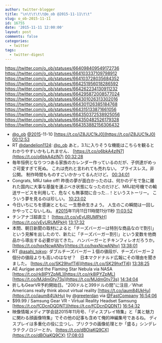 ```yaml
---
author: twitter-blogger
title: "\n\t\t\t\t@o_ob @2015-11-11\t\t"
slug: o_ob-2015-11-11
id: 16755
date: '2015-11-11 12:00:00'
layout: post
comments: false
categories:
  - twitter
tags:
  - twitter-digest
---
```


https://twitter.com/o_ob/statuses/664098409549172736 https://twitter.com/o_ob/statuses/664103337109798912 https://twitter.com/o_ob/statuses/664103728035684352 https://twitter.com/o_ob/statuses/664251956018286592 https://twitter.com/o_ob/statuses/664262234130911232 https://twitter.com/o_ob/statuses/664295872008577024 https://twitter.com/o_ob/statuses/664301026313302016 https://twitter.com/o_ob/statuses/664301126385184768 https://twitter.com/o_ob/statuses/664315133871661056 https://twitter.com/o_ob/statuses/664350372538925056 https://twitter.com/o_ob/statuses/664350482526179328 https://twitter.com/o_ob/statuses/664353882156306432  

*   [@o_ob](https://twitter.com/o_ob) [@2015](https://twitter.com/2015)-11-10 [https://t.co/jZ8JUC1kJ0](https://t.co/jZ8JUC1kJ0) [00:12:53](https://twitter.com/o_ob/statuses/664098409549172736)
*   RT [@dandelion1124](https://twitter.com/dandelion1124): [@o_ob](https://twitter.com/o_ob) あと，3.1に入りそうな機能はこちらを観るとわかりやすいかもしれません． [https://t.co/o6bkA4zlN7](https://t.co/o6bkA4zlN7) [00:32:28](https://twitter.com/o_ob/statuses/664103337109798912)
*   毎年恒例となりつつある家族のカレンダー作っているのだが、子供達がめっさ可愛すぎて死ぬ。 これは売れと言われても売れない。 プライスレス。非公開。 制作時間もものすごいかかってるんだけど。 [00:34:01](https://twitter.com/o_ob/statuses/664103728035684352)
*   Congrats, MRJ take off! 昨夜の夢が面白かったのは、何かのデモで急に離れた国内に大事な基盤を運ぶべき状態になったのだけど、MRJ初号機での輸送サービスを利用して、危なくも無事間に合った...！というストーリー。 こういう夢を見るのは珍しい。 [10:23:02](https://twitter.com/o_ob/statuses/664251956018286592)
*   今日いちにちを感謝とともに 一生懸命生きよう。 人生のこの瞬間は一回しかやってこないしね。 [#2015](https://twitter.com/search?q=%232015&src=hash)年11月11日11時間11分11秒 [11:03:52](https://twitter.com/o_ob/statuses/664262234130911232)
*   チンアナゴ超直立！ [https://t.co/vEyURUMPkH](https://t.co/vEyURUMPkH) [13:17:32](https://twitter.com/o_ob/statuses/664295872008577024)
*   本問、朝日新聞の取材によると「チーズバーガーは特別な商品なので割引」という見解を出したので、新たに「チーズバーガー割引」という変数を他商品から導出する必要が出てきた。 ハンバーガーとチキンフィレオだろうか。 [https://t.co/hqxNcwANhv](https://t.co/hqxNcwANhv) [13:38:01](https://twitter.com/o_ob/statuses/664301026313302016)
*   RT [@asahi_tokyo](https://twitter.com/asahi_tokyo): ダブルチーズバーガー１個の値段が、チーズバーガー２個分の値段よりも高いのはなぜ？　日本マクドナルド広報にその理由を聞きました。 [https://t.co/SK29hxfTj6](https://t.co/SK29hxfTj6) [13:38:25](https://twitter.com/o_ob/statuses/664301126385184768)
*   AE Aurigae and the Flaming Star Nebula via NASA [https://t.co/rk8IPYZpML](https://t.co/rk8IPYZpML) [https://t.co/MJdmGty73s](https://t.co/MJdmGty73s) [14:34:04](https://twitter.com/o_ob/statuses/664315133871661056)
*   折しもGearVR予約開始日。"200ドルと399ドルの間"に注目／What Americans really think about virtual reality [https://t.co/iaum84UkHu](https://t.co/iaum84UkHu) by [@greeterdan](https://twitter.com/greeterdan) via [@FastCompany](https://twitter.com/FastCompany) [16:54:06](https://twitter.com/o_ob/statuses/664350372538925056)
*   $99.99 / Samsung Gear VR - Virtual Reality Headset Samsung [https://t.co/fCDcnDQDNT](https://t.co/fCDcnDQDNT) [16:54:32](https://twitter.com/o_ob/statuses/664350482526179328)
*   映像情報メディア学会誌2015年11月号、「ディスプレイ特集」と「美と魅力に関わる顔画像特集」でその他の記事も含めて俺的神編集号であるね。 ディスプレイは多重化の役に立つし、プリクラの画像処理とか「盛る」シンデレラテクノロジーとか。 [https://t.co/dBOiaKQ9CX](https://t.co/dBOiaKQ9CX) [17:08:03](https://twitter.com/o_ob/statuses/664353882156306432)